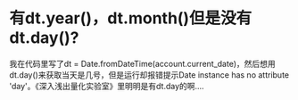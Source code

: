 # 有dt.year()，dt.month()但是没有dt.day()?

我在代码里写了dt = Date.fromDateTime(account.current_date)，然后想用dt.day()来获取当天是几号，但是运行却报错提示Date instance has no attribute 'day'。《深入浅出量化实验室》里明明是有dt.day的啊....